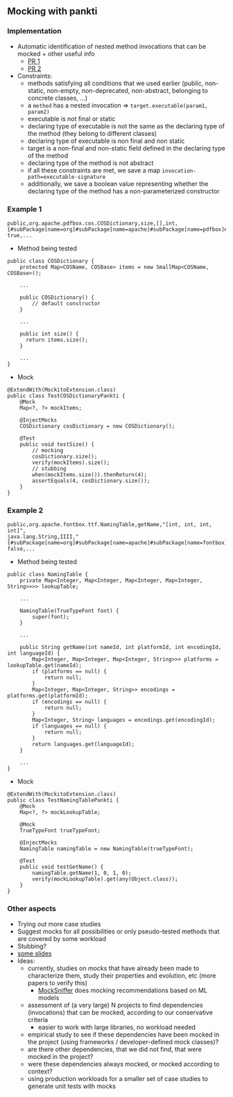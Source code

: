 
## Mocking with pankti

### Implementation
- Automatic identification of nested method invocations that can be mocked + other useful info
  - [PR 1](https://github.com/castor-software/pankti/pull/44)
  - [PR 2](https://github.com/castor-software/pankti/pull/46)
- Constraints:
  - methods satisfying all conditions that we used earlier (public, non-static, non-empty, non-deprecated, non-abstract, belonging to concrete classes, ...) 
  - a `method` has a nested invocation => `target.executable(param1, param2)`
  - executable is not final or static
  - declaring type of executable is not the same as the declaring type of the method (they belong to different classes)
  - declaring type of executable is non final and non static 
  - target is a non-final and non-static field defined in the declaring type of the method
  - declaring type of the method is not abstract
  - if all these constraints are met, we save a map `invocation-path=executable-signature`
  - additionally, we save a boolean value representing whether the declaring type of the method has a non-parameterized constructor

### Example 1
```
public,org.apache.pdfbox.cos.COSDictionary,size,[],int,
{#subPackage[name=org]#subPackage[name=apache]#subPackage[name=pdfbox]#subPackage[name=cos]#containedType[name=COSDictionary]#method[signature=size()]#body#statement[index=0]#expression=java.util.Map.size()},
true,...
```
- Method being tested
```
public class COSDictionary {
    protected Map<COSName, COSBase> items = new SmallMap<COSName, COSBase>();
    
    ...
    
    public COSDictionary() {
        // default constructor
    }
    
    ...
    
    public int size() {
      return items.size();
    }
    
    ...
}
```

- Mock
```
@ExtendWith(MockitoExtension.class)
public class TestCOSDictionaryPankti {
    @Mock
    Map<?, ?> mockItems;

    @InjectMocks
    COSDictionary cosDictionary = new COSDictionary();

    @Test
    public void testSize() {
        // mocking
        cosDictionary.size();
        verify(mockItems).size();
        // stubbing
        when(mockItems.size()).thenReturn(4);
        assertEquals(4, cosDictionary.size());
    }
}
```

### Example 2
```
public,org.apache.fontbox.ttf.NamingTable,getName,"[int, int, int, int]",
java.lang.String,IIII,"{#subPackage[name=org]#subPackage[name=apache]#subPackage[name=fontbox]#subPackage[name=ttf]#containedType[name=NamingTable]#method[signature=getName(int,int,int,int)]#body#statement[name=platforms]#defaultExpression=java.util.Map.get(java.lang.Object)}",
false,...
```
- Method being tested
```
public class NamingTable {
    private Map<Integer, Map<Integer, Map<Integer, Map<Integer, String>>>> lookupTable;
    
    ...
    
    NamingTable(TrueTypeFont font) {
        super(font);
    }
    
    ...
    
    public String getName(int nameId, int platformId, int encodingId, int languageId) {
        Map<Integer, Map<Integer, Map<Integer, String>>> platforms = lookupTable.get(nameId);
        if (platforms == null) {
            return null;
        }
        Map<Integer, Map<Integer, String>> encodings = platforms.get(platformId);
        if (encodings == null) {
            return null;
        }
        Map<Integer, String> languages = encodings.get(encodingId);
        if (languages == null) {
            return null;
        }
        return languages.get(languageId);
    }
    
    ...
}
```

- Mock
```
@ExtendWith(MockitoExtension.class)
public class TestNamingTablePankti {
    @Mock
    Map<?, ?> mockLookupTable;

    @Mock
    TrueTypeFont trueTypeFont;

    @InjectMocks
    NamingTable namingTable = new NamingTable(trueTypeFont);

    @Test
    public void testGetName() {
        namingTable.getName(1, 0, 1, 0);
        verify(mockLookupTable).get(any(Object.class));
    }
}
```

### Other aspects
- Trying out more case studies
- Suggest mocks for all possibilities or only pseudo-tested methods that are covered by some workload
- Stubbing?
- [some slides](https://docs.google.com/presentation/d/1HXNOgRjoYE-DXxUcNJkoufZa6gUCU-9hGNoe-0KprUc/edit?usp=sharing)
- Ideas:
  - currently, studies on mocks that have already been made to characterize them, study their properties and evolution, etc (more papers to verify this)
    - [MockSniffer](https://github.com/Deee92/journal/blob/master/papers/mocking/mocksniffer.md) does mocking recommendations based on ML models
  - assessment of (a very large) N projects to find dependencies (invocations) that can be mocked, according to our conservative criteria
    - easier to work with large libraries, no workload needed
  - empirical study to see if these dependencies have been mocked in the project (using frameworks / developer-defined mock classes)?
  - are there other dependencies, that we did not find, that were mocked in the project? 
  - were these dependencies always mocked, or mocked according to context?
  - using production workloads for a smaller set of case studies to generate unit tests with mocks

